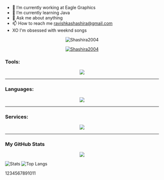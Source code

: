 - 🔭 I’m currently working at Eagle Graphics
- 🌱 I’m currently learning Java
- 💬 Ask me about anything
- 📫 How to reach me ravishkashashira@gmail.com
- XO I'm obsessed with weeknd songs

<p align="center">
<p align="center"> <img src="https://komarev.com/ghpvc/?username=sandarutharunethShashira2004&label=Profile%20views&color=0e75b6&style=flat" alt="Shashira2004" /> </p>

<p align="center"> <a href="https://github.com/ryo-ma/github-profile-trophy"><img src="https://github-profile-trophy.vercel.app/?username=Shashira2004" alt="Shashira2004" /></a> </p>

<h3 align="left">Tools:</h3>

<p align="center">
  <a href="https://skillicons.dev">
    <img src="https://skillicons.dev/icons?i=androidstudio,arduino,blender,git,bootstrap,codepen,idea,ai,md,ps,powershell,unreal,vscode" />
  </a>
</p>

---

<h3 align="left">Languages:</h3>

<p align="center">
  <a href="https://skillicons.dev">
    <img src="https://skillicons.dev/icons?i=c,cs,cpp,html,css,js,java,mongodb,mysql,php" />
  </a>
</p>

---

<h3 align="left">Services:</h3>

<p align="center">
  <a href="https://skillicons.dev">
    <img src="https://skillicons.dev/icons?i=discord,github,netlify,instagram,linkedin" />
  </a>
</p>

---

### My GitHub Stats

<p align="center">
<a href="http://www.github.com/Shashira2004"><img src="https://github-readme-streak-stats.herokuapp.com/?user=Shashira2004&stroke=a855f7&background=000000&ring=ec4899&fire=ec4899&currStreakNum=a855f7&currStreakLabel=ec4899&sideNums=a855f7&sideLabels=a855f7&dates=a855f7&hide_border=true" /></a></a></p>

![Stats](https://github-readme-stats-sigma-five.vercel.app//api?username=Shashira2004&show_icons=true&theme=tokyonight)
![Top Langs](https://github-readme-stats.vercel.app//api/top-langs/?username=Shashira2004&layout=compact&langs_count=8&theme=tokyonight)

1234567891011
